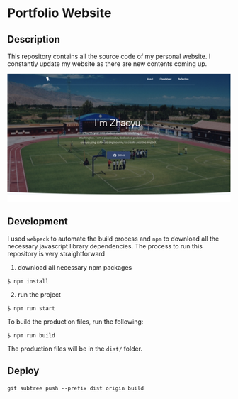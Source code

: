 # Portfolio Website

## Description

This repository contains all the source code of my personal website. I constantly update my website as there are new contents coming up.

![Website Screenshoot](src/img/screenshot/portfolio.png)

## Development

I used `webpack` to automate the build process and `npm` to download all the necessary javascript library dependencies. The process to run this repository is very straightforward

1. download all necessary npm packages

```
$ npm install
```

2. run the project

```
$ npm run start
```

To build the production files, run the following:

```
$ npm run build
```

The production files will be in the `dist/` folder.

## Deploy

```
git subtree push --prefix dist origin build
```
